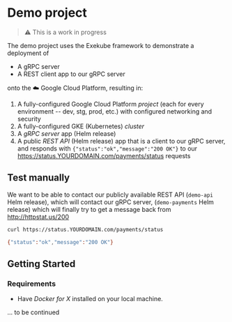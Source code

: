 # Demo project

> :warning: This is a work in progress

The demo project uses the Exekube framework to demonstrate a deployment of

- A gRPC server
- A REST client app to our gRPC server

onto the :cloud: Google Cloud Platform, resulting in:

1. A fully-configured Google Cloud Platform *project* (each for every environment -- dev, stg, prod, etc.) with configured networking and security
2. A fully-configured GKE (Kubernetes) *cluster*
3. A *gRPC server* app (Helm release)
4. A public *REST API* (Helm release) app that is a client to our gRPC server, and responds with `{"status":"ok","message":"200 OK"}` to our https://status.YOURDOMAIN.com/payments/status requests

## Test manually

We want to be able to contact our publicly available REST API (`demo-api` Helm release), which will contact our gRPC server, (`demo-payments` Helm release) which will finally try to get a message back from <http://httpstat.us/200>

```sh
curl https://status.YOURDOMAIN.com/payments/status

{"status":"ok","message":"200 OK"}
```

## Getting Started

### Requirements

- Have *Docker for X* installed on your local machine.

... to be continued
